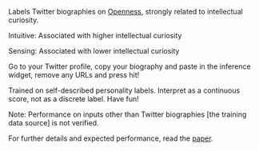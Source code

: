 Labels Twitter biographies on [Openness](https://en.wikipedia.org/wiki/Openness_to_experience), strongly related to intellectual curiosity.

 
Intuitive: Associated with higher intellectual curiosity 

Sensing: Associated with lower intellectual curiosity   

Go to your Twitter profile, copy your biography and paste in the inference widget, remove any URLs and press hit!

Trained on self-described personality labels. Interpret as a continuous score, not as a discrete label. Have fun!

Note: Performance on inputs other than Twitter biographies [the training data source] is not verified.

For further details and expected performance, read the [paper](https://arxiv.org/abs/2109.06402).